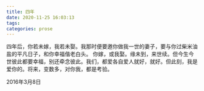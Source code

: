 ```yaml
---
title: 四年
date: 2020-11-25 16:03:13
tags:
categories: prose
---
```

四年后，你若未嫁，我若未娶。我那时便要邀你做我一世的妻子，要与你过柴米油盐的平凡日子，和你幸福偕老白头。<!--more--> 你嫁，或我娶。缘未到，来世续。但今生今世彼此都要幸福，别还牵念彼此。我们，都爱各自爱人就好，就好。但此刻，我是爱你的。将来，变数多，对你我，都是考验。

2016年3月8日
